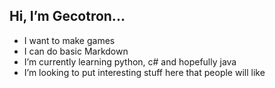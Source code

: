 ##  Hi, I’m Gecotron...
- I want to make games
- I can do basic Markdown
- I’m currently learning python, c# and hopefully java
- I’m looking to put interesting stuff here that people will like

<!---
gecotron/gecotron is a ✨ special ✨ repository because its `README.md` (this file) appears on your GitHub profile.
You can click the Preview link to take a look at your changes.
--->
